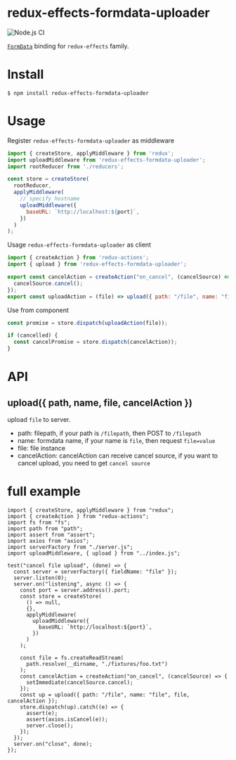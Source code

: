 # redux-effects-formdata-uploader

![Node.js CI](https://github.com/recruit-tech/redux-effects-formdata-uploader/workflows/Node.js%20CI/badge.svg)

[`FormData`](https://developer.mozilla.org/en-US/docs/Web/API/FormData) binding for `redux-effects` family.

# Install

```
$ npm install redux-effects-formdata-uploader
```

# Usage

Register `redux-effects-formdata-uploader` as middleware

```javascript
import { createStore, applyMiddleware } from 'redux';
import uploadMiddleware from 'redux-effects-formdata-uploader';
import rootReducer from './reducers';

const store = createStore(
  rootReducer,
  applyMiddleware(
    // specify hostname
    uploadMiddleware({
      baseURL: `http://localhost:${port}`,
    })
  )
);
```

Usage `redux-effects-formdata-uploader` as client

```javascript
import { createAction } from 'redux-actions';
import { upload } from 'redux-effects-formdata-uploader';

export const cancelAction = createAction("on_cancel", (cancelSource) => {
  cancelSource.cancel();
});
export const uploadAction = (file) => upload({ path: "/file", name: "file", file, cancelAction });
```

Use from component

```javascript
const promise = store.dispatch(uploadAction(file));

if (cancelled) {
  const cancelPromise = store.dispatch(cancelAction));
}
```

# API

## upload({ path, name, file, cancelAction }) 

upload `file` to server.

- path: filepath, if your path is `/filepath`, then POST to `/filepath`
- name: formdata name, if your name is `file`, then request `file=value`
- file: file instance
- cancelAction: cancelAction can receive cancel source, if you want to cancel upload, you need to get `cancel source`

# full example

```
import { createStore, applyMiddleware } from "redux";
import { createAction } from "redux-actions";
import fs from "fs";
import path from "path";
import assert from "assert";
import axios from "axios";
import serverFactory from "./server.js";
import uploadMiddleware, { upload } from "../index.js";

test("cancel file upload", (done) => {
  const server = serverFactory({ fieldName: "file" });
  server.listen(0);
  server.on("listening", async () => {
    const port = server.address().port;
    const store = createStore(
      () => null,
      {},
      applyMiddleware(
        uploadMiddleware({
          baseURL: `http://localhost:${port}`,
        })
      )
    );

    const file = fs.createReadStream(
      path.resolve(__dirname, "./fixtures/foo.txt")
    );
    const cancelAction = createAction("on_cancel", (cancelSource) => {
      setImmediate(cancelSource.cancel);
    });
    const up = upload({ path: "/file", name: "file", file, cancelAction });
    store.dispatch(up).catch((e) => {
      assert(e);
      assert(axios.isCancel(e));
      server.close();
    });
  });
  server.on("close", done);
});
```
